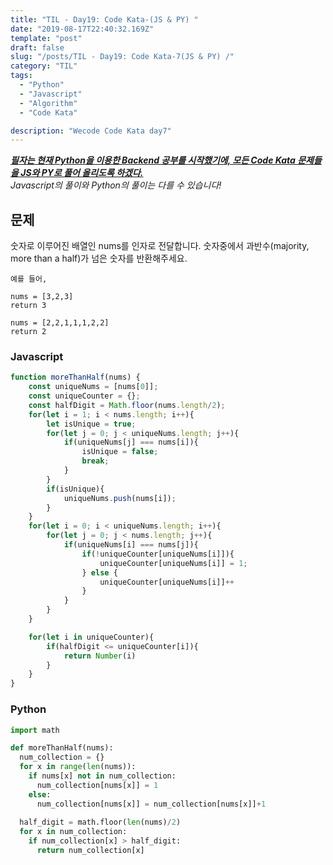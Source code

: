 ```yaml
---
title: "TIL - Day19: Code Kata-(JS & PY) "
date: "2019-08-17T22:40:32.169Z"
template: "post"
draft: false
slug: "/posts/TIL - Day19: Code Kata-7(JS & PY) /"
category: "TIL"
tags:
  - "Python"
  - "Javascript"
  - "Algorithm"
  - "Code Kata"

description: "Wecode Code Kata day7"
---
```


_**<u>필자는 현재 Python을 이용한 Backend 공부를 시작했기에, 모든 Code Kata 문제들을 JS와 PY로 풀어 올리도록 하겠다.</u>**_</br>
_Javascript의 풀이와 Python의 풀이는 다를 수 있습니다!_

## 문제

숫자로 이루어진 배열인 nums를 인자로 전달합니다.
숫자중에서 과반수(majority, more than a half)가 넘은 숫자를 반환해주세요.

```
예를 들어,

nums = [3,2,3]
return 3

nums = [2,2,1,1,1,2,2]
return 2
```

### Javascript

```Javascript
function moreThanHalf(nums) {
    const uniqueNums = [nums[0]];
    const uniqueCounter = {};
    const halfDigit = Math.floor(nums.length/2);
    for(let i = 1; i < nums.length; i++){
        let isUnique = true;
        for(let j = 0; j < uniqueNums.length; j++){
            if(uniqueNums[j] === nums[i]){
                isUnique = false;
                break;
            }
        }
        if(isUnique){
            uniqueNums.push(nums[i]);
        }
    }
    for(let i = 0; i < uniqueNums.length; i++){
        for(let j = 0; j < nums.length; j++){
            if(uniqueNums[i] === nums[j]){
                if(!uniqueCounter[uniqueNums[i]]){
                    uniqueCounter[uniqueNums[i]] = 1;
                } else {
                    uniqueCounter[uniqueNums[i]]++
                }
            }
        }
    }

    for(let i in uniqueCounter){
        if(halfDigit <= uniqueCounter[i]){
            return Number(i)
        }
    }
}
```

### Python

```Python
import math

def moreThanHalf(nums):
  num_collection = {}
  for x in range(len(nums)):
    if nums[x] not in num_collection:
      num_collection[nums[x]] = 1
    else:
      num_collection[nums[x]] = num_collection[nums[x]]+1
  
  half_digit = math.floor(len(nums)/2)
  for x in num_collection:
    if num_collection[x] > half_digit:
      return num_collection[x] 

```
